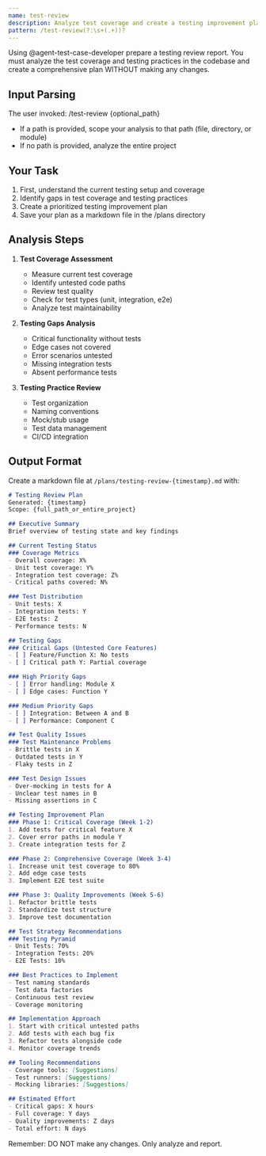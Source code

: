 ```yaml
---
name: test-review
description: Analyze test coverage and create a testing improvement plan
pattern: /test-review(?:\s+(.+))?
---
```


Using @agent-test-case-developer prepare a testing review report. You must analyze the test coverage and testing practices in the codebase and create a comprehensive plan WITHOUT making any changes.

## Input Parsing
The user invoked: /test-review {optional_path}
- If a path is provided, scope your analysis to that path (file, directory, or module)
- If no path is provided, analyze the entire project

## Your Task
1. First, understand the current testing setup and coverage
2. Identify gaps in test coverage and testing practices
3. Create a prioritized testing improvement plan
4. Save your plan as a markdown file in the /plans directory

## Analysis Steps
1. **Test Coverage Assessment**
   - Measure current test coverage
   - Identify untested code paths
   - Review test quality
   - Check for test types (unit, integration, e2e)
   - Analyze test maintainability

2. **Testing Gaps Analysis**
   - Critical functionality without tests
   - Edge cases not covered
   - Error scenarios untested
   - Missing integration tests
   - Absent performance tests

3. **Testing Practice Review**
   - Test organization
   - Naming conventions
   - Mock/stub usage
   - Test data management
   - CI/CD integration

## Output Format
Create a markdown file at `/plans/testing-review-{timestamp}.md` with:

```markdown
# Testing Review Plan
Generated: {timestamp}
Scope: {full_path_or_entire_project}

## Executive Summary
Brief overview of testing state and key findings

## Current Testing Status
### Coverage Metrics
- Overall coverage: X%
- Unit test coverage: Y%
- Integration test coverage: Z%
- Critical paths covered: N%

### Test Distribution
- Unit tests: X
- Integration tests: Y
- E2E tests: Z
- Performance tests: N

## Testing Gaps
### Critical Gaps (Untested Core Features)
- [ ] Feature/Function X: No tests
- [ ] Critical path Y: Partial coverage

### High Priority Gaps
- [ ] Error handling: Module X
- [ ] Edge cases: Function Y

### Medium Priority Gaps
- [ ] Integration: Between A and B
- [ ] Performance: Component C

## Test Quality Issues
### Test Maintenance Problems
- Brittle tests in X
- Outdated tests in Y
- Flaky tests in Z

### Test Design Issues
- Over-mocking in tests for A
- Unclear test names in B
- Missing assertions in C

## Testing Improvement Plan
### Phase 1: Critical Coverage (Week 1-2)
1. Add tests for critical feature X
2. Cover error paths in module Y
3. Create integration tests for Z

### Phase 2: Comprehensive Coverage (Week 3-4)
1. Increase unit test coverage to 80%
2. Add edge case tests
3. Implement E2E test suite

### Phase 3: Quality Improvements (Week 5-6)
1. Refactor brittle tests
2. Standardize test structure
3. Improve test documentation

## Test Strategy Recommendations
### Testing Pyramid
- Unit Tests: 70%
- Integration Tests: 20%
- E2E Tests: 10%

### Best Practices to Implement
- Test naming standards
- Test data factories
- Continuous test review
- Coverage monitoring

## Implementation Approach
1. Start with critical untested paths
2. Add tests with each bug fix
3. Refactor tests alongside code
4. Monitor coverage trends

## Tooling Recommendations
- Coverage tools: [Suggestions]
- Test runners: [Suggestions]
- Mocking libraries: [Suggestions]

## Estimated Effort
- Critical gaps: X hours
- Full coverage: Y days
- Quality improvements: Z days
- Total effort: N days
```

Remember: DO NOT make any changes. Only analyze and report.